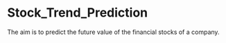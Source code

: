 # Stock_Trend_Prediction
The aim is to predict the future value of the financial stocks of a company.
